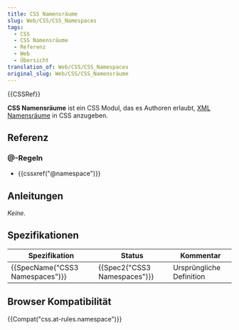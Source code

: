 ```yaml
---
title: CSS Namensräume
slug: Web/CSS/CSS_Namespaces
tags:
  - CSS
  - CSS Namensräume
  - Referenz
  - Web
  - Übersicht
translation_of: Web/CSS/CSS_Namespaces
original_slug: Web/CSS/CSS_Namensräume
---
```

{{CSSRef}}

**CSS Namensräume** ist ein CSS Modul, das es Authoren erlaubt, [XML Namensräume](/de/docs/Namespaces) in CSS anzugeben.

## Referenz

### @-Regeln

- {{cssxref("@namespace")}}

## Anleitungen

_Keine._

## Spezifikationen

| Spezifikation                            | Status                               | Kommentar                |
| ---------------------------------------- | ------------------------------------ | ------------------------ |
| {{SpecName("CSS3 Namespaces")}} | {{Spec2("CSS3 Namespaces")}} | Ursprüngliche Definition |

## Browser Kompatibilität

{{Compat("css.at-rules.namespace")}}
